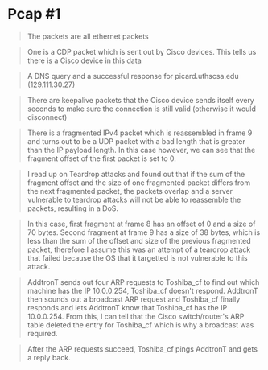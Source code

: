 # Pcap \#1

>The packets are all ethernet packets

>One is a CDP packet which is sent out by Cisco devices. This tells us there is a Cisco device in this data

>A DNS query and a successful response for picard.uthscsa.edu (129.111.30.27)

>There are keepalive packets that the Cisco device sends itself every seconds to make sure the connection is still valid (otherwise it would disconnect)



>There is a fragmented IPv4 packet which is reassembled in frame 9 and turns out to be a UDP packet with a bad length that is greater than the IP payload length. In this case however, we can see that the fragment offset of the first packet is set to 0. 

>I read up on Teardrop attacks and found out that if the sum of the fragment offset and the size of one fragmented packet differs from the next fragmented packet, the packets overlap and a server vulnerable to teardrop attacks will not be able to reassemble the packets, resulting in a DoS.

>In this case, first fragment at frame 8 has an offset of 0 and a size of 70 bytes. Second fragment at frame 9 has a size of 38 bytes, which is less than the sum of the offset and size of the previous fragmented packet, therefore I assume this was an attempt of a teardrop attack that failed because the OS that it targetted is not vulnerable to this attack.



>AddtronT sends out four ARP requests to Toshiba_cf to find out which machine has the IP 10.0.0.254, Toshiba_cf doesn't respond. AddtronT then sounds out a broadcast ARP request and Toshiba_cf finally responds and lets AddtronT know that Toshiba_cf has the IP 10.0.0.254. From this, I can tell that the Cisco switch/router's ARP table deleted the entry for Toshiba_cf which is why a broadcast was required.

>After the ARP requests succeed, Toshiba_cf pings AddtronT and gets a reply back.